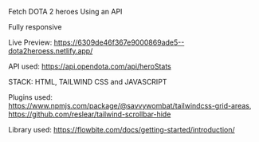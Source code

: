 Fetch DOTA 2 heroes Using an API

Fully responsive

Live Preview: https://6309de46f367e9000869ade5--dota2heroess.netlify.app/

API used: https://api.opendota.com/api/heroStats

STACK:
HTML,
TAILWIND CSS and
JAVASCRIPT

Plugins used:
https://www.npmjs.com/package/@savvywombat/tailwindcss-grid-areas,
https://github.com/reslear/tailwind-scrollbar-hide

Library used: 
https://flowbite.com/docs/getting-started/introduction/


